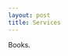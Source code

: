 ```yaml
---
layout: post
title: Services
---
```


Books.

[about]:    /about/
[jtd]:      http://code.google.com/p/js-test-driver/
[InsFrame]: https://github.com/linkedin/insframe
[jx2j]:     https://github.com/sethmcl/jtd-xml-to-json
[libxmljs]: https://github.com/polotek/libxmljs
[test driven development]: http://en.wikipedia.org/wiki/Test-driven_development
[nodeunit]: https://github.com/caolan/nodeunit

